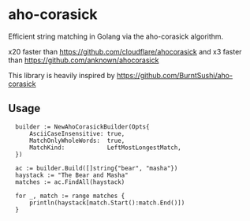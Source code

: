 # aho-corasick
Efficient string matching in Golang via the aho-corasick algorithm.

x20 faster than https://github.com/cloudflare/ahocorasick and x3 faster than https://github.com/anknown/ahocorasick

This library is heavily inspired by https://github.com/BurntSushi/aho-corasick

## Usage

  ```
    builder := NewAhoCorasickBuilder(Opts{
	    AsciiCaseInsensitive: true,
        MatchOnlyWholeWords:  true,
        MatchKind:            LeftMostLongestMatch,
	})

	ac := builder.Build([]string{"bear", "masha"})
	haystack := "The Bear and Masha"
	matches := ac.FindAll(haystack)

	for _, match := range matches {
		println(haystack[match.Start():match.End()])
	}
```
